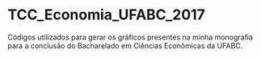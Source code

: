 # TCC_Economia_UFABC_2017
Códigos utilizados para gerar os gráficos presentes na minha monografia para a conclusão do Bacharelado em Ciências Econômicas da UFABC.
